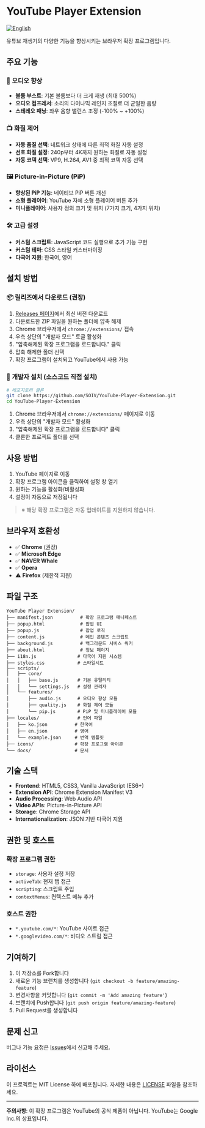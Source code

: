 # YouTube Player Extension

[![English](https://img.shields.io/badge/README-English-blue)](README_EN.md)

유튜브 재생기의 다양한 기능을 향상시키는 브라우저 확장 프로그램입니다.

## 주요 기능

### 🎵 오디오 향상
- **볼륨 부스트**: 기본 볼륨보다 더 크게 재생 (최대 500%)
- **오디오 컴프레서**: 소리의 다이나믹 레인지 조절로 더 균일한 음량
- **스테레오 패닝**: 좌우 음향 밸런스 조정 (-100% ~ +100%)

### 📺 화질 제어
- **자동 품질 선택**: 네트워크 상태에 따른 최적 화질 자동 설정
- **선호 화질 설정**: 240p부터 4K까지 원하는 화질로 자동 설정
- **자동 코덱 선택**: VP9, H.264, AV1 중 최적 코덱 자동 선택

### 🖼️ Picture-in-Picture (PiP)
- **향상된 PiP 기능**: 네이티브 PiP 버튼 개선
- **소형 플레이어**: YouTube 자체 소형 플레이어 버튼 추가
- **미니플레이어**: 사용자 정의 크기 및 위치 (7가지 크기, 4가지 위치)

### 🛠️ 고급 설정
- **커스텀 스크립트**: JavaScript 코드 실행으로 추가 기능 구현
- **커스텀 테마**: CSS 스타일 커스터마이징
- **다국어 지원**: 한국어, 영어

## 설치 방법

### 📦 릴리즈에서 다운로드 (권장)

1. [Releases 페이지](https://github.com/SOIV/YouTube-Player-Extension/releases)에서 최신 버전 다운로드
2. 다운로드한 ZIP 파일을 원하는 폴더에 압축 해제
3. Chrome 브라우저에서 `chrome://extensions/` 접속
4. 우측 상단의 "개발자 모드" 토글 활성화
5. "압축해제된 확장 프로그램을 로드합니다." 클릭
6. 압축 해제한 폴더 선택
7. 확장 프로그램이 설치되고 YouTube에서 사용 가능

### 🔧 개발자 설치 (소스코드 직접 설치)

```bash
# 레포지토리 클론
git clone https://github.com/SOIV/YouTube-Player-Extension.git
cd YouTube-Player-Extension
```

1. Chrome 브라우저에서 `chrome://extensions/` 페이지로 이동
2. 우측 상단의 "개발자 모드" 활성화
3. "압축해제된 확장 프로그램을 로드합니다" 클릭
4. 클론한 프로젝트 폴더를 선택

## 사용 방법

1. YouTube 페이지로 이동
2. 확장 프로그램 아이콘을 클릭하여 설정 창 열기
3. 원하는 기능을 활성화/비활성화
4. 설정이 자동으로 저장됩니다

> ※ 해당 확장 프로그램은 자동 업데이트를 지원하지 않습니다.

## 브라우저 호환성

- ✅ **Chrome** (권장)
- ✅ **Microsoft Edge**
- ✅ **NAVER Whale**
- ✅ **Opera**
- ⚠️ **Firefox** (제한적 지원)

## 파일 구조

```
YouTube Player Extension/
├── manifest.json          # 확장 프로그램 매니페스트
├── popup.html             # 팝업 UI
├── popup.js               # 팝업 로직
├── content.js             # 메인 콘텐츠 스크립트
├── background.js          # 백그라운드 서비스 워커
├── about.html             # 정보 페이지
├── i18n.js               # 다국어 지원 시스템
├── styles.css            # 스타일시트
├── scripts/
│   ├── core/
│   │   ├── base.js       # 기본 유틸리티
│   │   └── settings.js   # 설정 관리자
│   └── features/
│       ├── audio.js      # 오디오 향상 모듈
│       ├── quality.js    # 화질 제어 모듈
│       └── pip.js        # PiP 및 미니플레이어 모듈
├── locales/              # 언어 파일
│   ├── ko.json          # 한국어
│   ├── en.json          # 영어
│   └── example.json     # 번역 템플릿
├── icons/               # 확장 프로그램 아이콘
└── docs/                # 문서
```

## 기술 스택

- **Frontend**: HTML5, CSS3, Vanilla JavaScript (ES6+)
- **Extension API**: Chrome Extension Manifest V3
- **Audio Processing**: Web Audio API
- **Video APIs**: Picture-in-Picture API
- **Storage**: Chrome Storage API
- **Internationalization**: JSON 기반 다국어 지원

## 권한 및 호스트

### 확장 프로그램 권한
- `storage`: 사용자 설정 저장
- `activeTab`: 현재 탭 접근
- `scripting`: 스크립트 주입
- `contextMenus`: 컨텍스트 메뉴 추가

### 호스트 권한
- `*.youtube.com/*`: YouTube 사이트 접근
- `*.googlevideo.com/*`: 비디오 스트림 접근

## 기여하기

1. 이 저장소를 Fork합니다
2. 새로운 기능 브랜치를 생성합니다 (`git checkout -b feature/amazing-feature`)
3. 변경사항을 커밋합니다 (`git commit -m 'Add amazing feature'`)
4. 브랜치에 Push합니다 (`git push origin feature/amazing-feature`)
5. Pull Request를 생성합니다

## 문제 신고

버그나 기능 요청은 [Issues](https://github.com/SOIV/YouTube-Player-Extension/issues)에서 신고해 주세요.

## 라이선스

이 프로젝트는 MIT License 하에 배포됩니다. 자세한 내용은 [LICENSE](LICENSE) 파일을 참조하세요.

---

**주의사항**: 이 확장 프로그램은 YouTube의 공식 제품이 아닙니다. YouTube는 Google Inc.의 상표입니다.